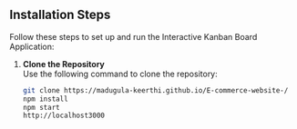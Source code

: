 ## Installation Steps

Follow these steps to set up and run the Interactive Kanban Board Application:

1. **Clone the Repository**  
   Use the following command to clone the repository:  
   ```bash
   git clone https://madugula-keerthi.github.io/E-commerce-website-/
   npm install 
   npm start 
   http://localhost3000
